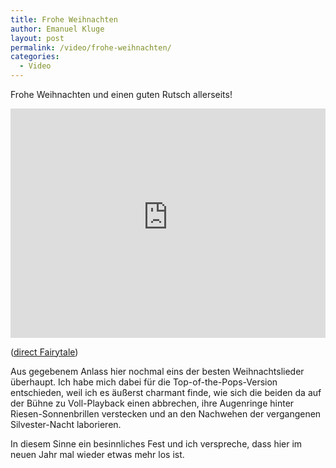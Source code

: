 ```yaml
---
title: Frohe Weihnachten
author: Emanuel Kluge
layout: post
permalink: /video/frohe-weihnachten/
categories:
  - Video
---
```


Frohe Weihnachten und einen guten Rutsch allerseits!

<div style="position: relative; max-width: 640px; padding-top: 72.727273%; margin: 1em 0; overflow: hidden">
  <iframe width="640" height="480" src="https://www.youtube-nocookie.com/embed/zmrUkB6UElY?rel=0" frameborder="0" allowfullscreen style="position: absolute; top: 0; right: 0; bottom: 0; left: 0; width: 100%; height: 100%"></iframe>
</div>

([direct Fairytale](http://www.youtube.com/watch?v=zmrUkB6UElY))

Aus gegebenem Anlass hier nochmal eins der besten Weihnachtslieder überhaupt. Ich habe mich dabei für die Top-of-the-Pops-Version entschieden, weil ich es äußerst charmant finde, wie sich die beiden da auf der Bühne zu Voll-Playback einen abbrechen, ihre Augenringe hinter Riesen-Sonnenbrillen verstecken und an den Nachwehen der vergangenen Silvester-Nacht laborieren.

In diesem Sinne ein besinnliches Fest und ich verspreche, dass hier im neuen Jahr mal wieder etwas mehr los ist.

